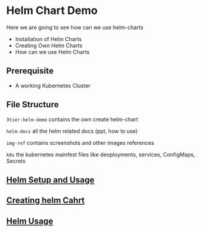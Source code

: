 # Helm Chart Demo

Here we are going to see how can we use helm-charts

- Installation of Helm Charts
- Creating Own Helm Charts
- How can we use Helm Charts

## Prerequisite

- A working Kubernetes Cluster

## File Structure

`3tier-helm-demo` contains the own create helm-chart

`helm-docs` all the helm related docs (ppt, how to use)

`img-ref` contains screenshots and other images references

`k8s` the kubernetes mainfest files like deoployments, services, ConfigMaps, Secrets


## [Helm Setup and Usage](https://raw.githubusercontent.com/1md3nd/devops/refs/heads/master/helm-setup/helm-docs/00-install-helm.md)


## [Creating helm Cahrt](https://raw.githubusercontent.com/1md3nd/devops/refs/heads/master/helm-setup/helm-docs/01-creating-helm-chart.md)

## [Helm Usage](https://raw.githubusercontent.com/1md3nd/devops/refs/heads/master/helm-setup/helm-docs/02-helm-usage.md)